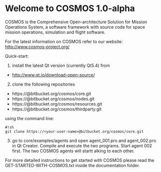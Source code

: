 Welcome to COSMOS 1.0-alpha
============================

COSMOS is the Comprehensive Open-architecture Solution for Mission
Operations System, a software framework with source code for 
space mission operations, simulation and flight software.

For the latest information on COSMOS refer to our website:
http://www.cosmos-project.org/

Quick-start:

1) install the latest Qt version (currently Qt5.4) from

* http://www.qt.io/download-open-source/

2) clone the following repositories

* https://<your-user-name>@bitbucket.org/cosmos/core.git
* https://<your-user-name>@bitbucket.org/cosmos/nodes.git
* https://<your-user-name>@bitbucket.org/cosmos/resources.git
* https://<your-user-name>@bitbucket.org/cosmos/thirdparty.git

using the command line:

```
#!sh
git clone https://<your-user-name>@bitbucket.org/cosmos/core.git
```

3) go to core/examples/agents and open agent_001.pro 
and agent_002.pro in Qt Creator. Compile and execute
the two programs. Start agent 002 first. 
The two COSMOS agents will startt alking to each other.

For more detailed instructions to get started with COSMOS
please read the GET-STARTED-WITH-COSMOS.txt inside the 
documentation folder.
